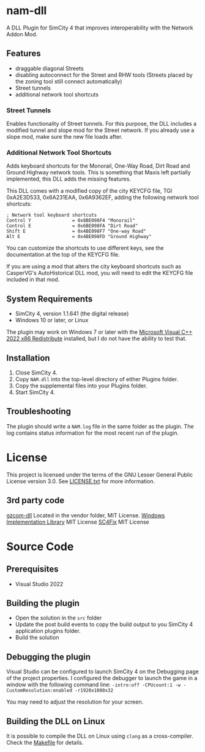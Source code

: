 # nam-dll

A DLL Plugin for SimCity 4 that improves interoperability with the Network Addon Mod.

## Features

- draggable diagonal Streets
- disabling autoconnect for the Street and RHW tools (Streets placed by the zoning tool still connect automatically)
- Street tunnels
- additional network tool shortcuts

### Street Tunnels

Enables functionality of Street tunnels.
For this purpose, the DLL includes a modified tunnel and slope mod for the Street network.
If you already use a slope mod, make sure the new file loads after.

### Additional Network Tool Shortcuts

Adds keyboard shortcuts for the Monorail, One-Way Road, Dirt Road and Ground Highway network tools.
This is something that Maxis left partially implemented, this DLL adds the missing features.

This DLL comes with a modified copy of the city KEYCFG file, TGI 0xA2E3D533, 0x6A231EAA, 0x6A9362EF, adding the following network tool shortcuts:

```
; Network tool keyboard shortcuts
Control Y               = 0x8BE098F4 "Monorail"
Control E               = 0x6BE098FA "Dirt Road"
Shift E                 = 0x4BE098F7 "One-way Road"
Alt E                   = 0x4BE098FD "Ground Highway"
```

You can customize the shortcuts to use different keys, see the documentation at the top of the KEYCFG file.

If you are using a mod that alters the city keyboard shortcuts such as CasperVG's AutoHistorical DLL mod, you will need to edit the KEYCFG
file included in that mod.

## System Requirements

* SimCity 4, version 1.1.641 (the digital release)
* Windows 10 or later, or Linux

The plugin may work on Windows 7 or later with the [Microsoft Visual C++ 2022 x86 Redistribute](https://aka.ms/vs/17/release/vc_redist.x86.exe) installed, but I do not have the ability to test that.

## Installation

1. Close SimCity 4.
2. Copy `NAM.dll` into the top-level directory of either Plugins folder.
3. Copy the supplemental files into your Plugins folder.
3. Start SimCity 4.

## Troubleshooting

The plugin should write a `NAM.log` file in the same folder as the plugin.
The log contains status information for the most recent run of the plugin.

# License

This project is licensed under the terms of the GNU Lesser General Public License version 3.0.
See [LICENSE.txt](LICENSE.txt) for more information.

## 3rd party code

[gzcom-dll](https://github.com/nsgomez/gzcom-dll/tree/master) Located in the vendor folder, MIT License.
[Windows Implementation Library](https://github.com/microsoft/wil) MIT License
[SC4Fix](https://github.com/nsgomez/sc4fix) MIT License

# Source Code

## Prerequisites

* Visual Studio 2022

## Building the plugin

* Open the solution in the `src` folder
* Update the post build events to copy the build output to you SimCity 4 application plugins folder.
* Build the solution

## Debugging the plugin

Visual Studio can be configured to launch SimCity 4 on the Debugging page of the project properties.
I configured the debugger to launch the game in a window with the following command line:
`-intro:off -CPUcount:1 -w -CustomResolution:enabled -r1920x1080x32`

You may need to adjust the resolution for your screen.

## Building the DLL on Linux

It is possible to compile the DLL on Linux using `clang` as a cross-compiler.
Check the [Makefile](Makefile) for details.
